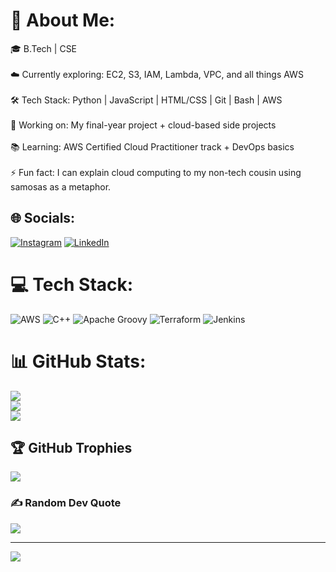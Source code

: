 # 💫 About Me:
🎓 B.Tech | CSE<br><br>☁️ Currently exploring: EC2, S3, IAM, Lambda, VPC, and all things AWS<br><br>🛠️ Tech Stack: Python | JavaScript | HTML/CSS | Git | Bash | AWS<br><br>📂 Working on: My final-year project + cloud-based side projects<br><br>📚 Learning: AWS Certified Cloud Practitioner track + DevOps basics<br><br>⚡ Fun fact: I can explain cloud computing to my non-tech cousin using samosas as a metaphor.


## 🌐 Socials:
[![Instagram](https://img.shields.io/badge/Instagram-%23E4405F.svg?logo=Instagram&logoColor=white)](https://instagram.com/yogesh_pandey.31) [![LinkedIn](https://img.shields.io/badge/LinkedIn-%230077B5.svg?logo=linkedin&logoColor=white)](https://linkedin.com/in/www.linkedin.com/in/yogesh-pandey-81b077296) 

# 💻 Tech Stack:
![AWS](https://img.shields.io/badge/AWS-%23FF9900.svg?style=for-the-badge&logo=amazon-aws&logoColor=white) ![C++](https://img.shields.io/badge/c++-%2300599C.svg?style=for-the-badge&logo=c%2B%2B&logoColor=white) ![Apache Groovy](https://img.shields.io/badge/Apache%20Groovy-4298B8.svg?style=for-the-badge&logo=Apache+Groovy&logoColor=white) ![Terraform](https://img.shields.io/badge/terraform-%235835CC.svg?style=for-the-badge&logo=terraform&logoColor=white) ![Jenkins](https://img.shields.io/badge/jenkins-%232C5263.svg?style=for-the-badge&logo=jenkins&logoColor=white)
# 📊 GitHub Stats:
![](https://github-readme-stats.vercel.app/api?username=Yogesh0311&theme=dark&hide_border=false&include_all_commits=false&count_private=false)<br/>
![](https://nirzak-streak-stats.vercel.app/?user=Yogesh0311&theme=dark&hide_border=false)<br/>
![](https://github-readme-stats.vercel.app/api/top-langs/?username=Yogesh0311&theme=dark&hide_border=false&include_all_commits=false&count_private=false&layout=compact)

## 🏆 GitHub Trophies
![](https://github-profile-trophy.vercel.app/?username=Yogesh0311&theme=radical&no-frame=false&no-bg=true&margin-w=4)

### ✍️ Random Dev Quote
![](https://quotes-github-readme.vercel.app/api?type=horizontal&theme=radical)

---
[![](https://visitcount.itsvg.in/api?id=Yogesh0311&icon=0&color=0)](https://visitcount.itsvg.in)

<!-- Proudly created with GPRM ( https://gprm.itsvg.in ) -->
